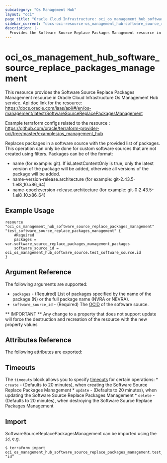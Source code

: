 ```yaml
---
subcategory: "Os Management Hub"
layout: "oci"
page_title: "Oracle Cloud Infrastructure: oci_os_management_hub_software_source_replace_packages_management"
sidebar_current: "docs-oci-resource-os_management_hub-software_source_replace_packages_management"
description: |-
  Provides the Software Source Replace Packages Management resource in Oracle Cloud Infrastructure Os Management Hub service
---
```


# oci_os_management_hub_software_source_replace_packages_management
This resource provides the Software Source Replace Packages Management resource in Oracle Cloud Infrastructure Os Management Hub service.
Api doc link for the resource: https://docs.oracle.com/iaas/api/#/en/os-management/latest/SoftwareSourceReplacePackagesManagement

Example terraform configs related to the resource : https://github.com/oracle/terraform-provider-oci/tree/master/examples/os_management_hub

Replaces packages in a software source with the provided list of packages. This operation can only be done for custom software sources that are not created using filters.
Packages can be of the format:
 * name (for example: git). If isLatestContentOnly is true, only the latest version of the package will be added, otherwise all versions of the package will be added.
 * name-version-release.architecture (for example: git-2.43.5-1.el8_10.x86_64)
 * name-epoch:version-release.architecture (for example: git-0:2.43.5-1.el8_10.x86_64)


## Example Usage

```hcl
resource "oci_os_management_hub_software_source_replace_packages_management" "test_software_source_replace_packages_management" {
	#Required
	packages = var.software_source_replace_packages_management_packages
	software_source_id = oci_os_management_hub_software_source.test_software_source.id
}
```

## Argument Reference

The following arguments are supported:

* `packages` - (Required) List of packages specified by the name of the package (N) or the full package name (NVRA or NEVRA).
* `software_source_id` - (Required) The [OCID](https://docs.cloud.oracle.com/iaas/Content/General/Concepts/identifiers.htm) of the software source.


** IMPORTANT **
Any change to a property that does not support update will force the destruction and recreation of the resource with the new property values

## Attributes Reference

The following attributes are exported:


## Timeouts

The `timeouts` block allows you to specify [timeouts](https://registry.terraform.io/providers/oracle/oci/latest/docs/guides/changing_timeouts) for certain operations:
	* `create` - (Defaults to 20 minutes), when creating the Software Source Replace Packages Management
	* `update` - (Defaults to 20 minutes), when updating the Software Source Replace Packages Management
	* `delete` - (Defaults to 20 minutes), when destroying the Software Source Replace Packages Management


## Import

SoftwareSourceReplacePackagesManagement can be imported using the `id`, e.g.

```
$ terraform import oci_os_management_hub_software_source_replace_packages_management.test_software_source_replace_packages_management "id"
```

